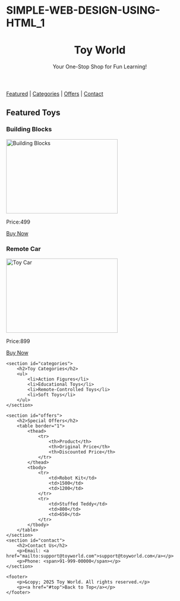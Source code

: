 # SIMPLE-WEB-DESIGN-USING-HTML_1

<!DOCTYPE html>
<html lang="en">
<head>
    <meta charset="UTF-8">
    <title>Toy World - Your Favorite Toy Store</title>
</head>
<body>
    <header>
        <h1 id="top">Toy World</h1>
        <p>Your One-Stop Shop for Fun Learning!</p>
    </header>
    <nav>
        <p>
            <a href="#featured">Featured</a> |
            <a href="#categories">Categories</a> |
            <a href="#offers">Offers</a> |
            <a href="#contact">Contact</a>
        </p>
    </nav>
    <section id="featured">
        <h2>Featured Toys</h2>
        <div>
            <h3>Building Blocks</h3>
            <img src="https://www.bankeebricks.ph/21108-thickbox_default/lego-classic-11039-creative-food-friends-age-4-building-blocks-2025-150pcs-multicolor.jpg"width="300" height="200" alt="Building Blocks">
            <p>Price:499</p>
            <p><a href="#">Buy Now</a></p>
        </div>
        <div>
            <h3>Remote Car</h3>
            <img src="https://images.meesho.com/images/products/456902277/qjbhq_512.webp" width="300" height="200" alt="Toy Car">
            <p>Price:899</p>
            <p><a href="#">Buy Now</a></p>
        </div>
    </section>

    <section id="categories">
        <h2>Toy Categories</h2>
        <ul>
            <li>Action Figures</li>
            <li>Educational Toys</li>
            <li>Remote-Controlled Toys</li>
            <li>Soft Toys</li>
        </ul>
    </section>

    <section id="offers">
        <h2>Special Offers</h2>
        <table border="1">
            <thead>
                <tr>
                    <th>Product</th>
                    <th>Original Price</th>
                    <th>Discounted Price</th>
                </tr>
            </thead>
            <tbody>
                <tr>
                    <td>Robot Kit</td>
                    <td>1500</td>
                    <td>1200</td>
                </tr>
                <tr>
                    <td>Stuffed Teddy</td>
                    <td>800</td>
                    <td>650</td>
                </tr>
            </tbody>
        </table>
    </section>
    <section id="contact">
        <h2>Contact Us</h2>
        <p>Email: <a href="mailto:support@toyworld.com">support@toyworld.com</a></p>
        <p>Phone: <span>91-999-00000</span></p>
    </section>

    <footer>
        <p>&copy; 2025 Toy World. All rights reserved.</p>
        <p><a href="#top">Back to Top</a></p>
    </footer>

</body>
</html>
